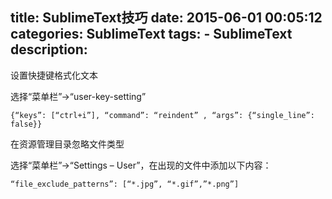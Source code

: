 title: SublimeText技巧
date: 2015-06-01 00:05:12
categories: SublimeText
tags: 
	- SublimeText
description:
---

设置快捷键格式化文本

选择“菜单栏”->“user-key-setting”
```
{“keys”: [“ctrl+i”], “command”: “reindent” , “args”: {“single_line”: false}}
```
<!--more-->

在资源管理目录忽略文件类型

选择“菜单栏”->“Settings – User”，在出现的文件中添加以下内容：
```
“file_exclude_patterns”: [“*.jpg”, “*.gif”,”*.png”]
```
